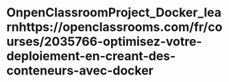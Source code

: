 # OnpenClassroomProject_Docker_learnhttps://openclassrooms.com/fr/courses/2035766-optimisez-votre-deploiement-en-creant-des-conteneurs-avec-docker

